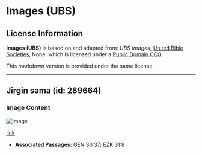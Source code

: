 # Images (UBS)

## License Information

**Images (UBS)** is based on and adapted from: _UBS Images_, [United Bible Societies](https://unitedbiblesocieties.org/), None, which is licensed under a [Public Domain CC0](https://creativecommons.org/public-domain/cc0/).

This markdown version is provided under the same license.



--------------------------------

## Jirgin sama (id: 289664)

### Image Content

![Image](https://cdn.aquifer.bible/aquifer-content/resources/Media/WEB-0722_plane.jpg)

[link](https://cdn.aquifer.bible/aquifer-content/resources/Media/WEB-0722_plane.jpg)

* **Associated Passages:** GEN 30:37; EZK 31:8

